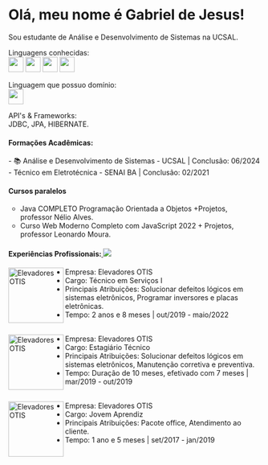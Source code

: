 <h1> Olá, meu nome é Gabriel de Jesus!</h1>

Sou estudante de Análise e Desenvolvimento de Sistemas na UCSAL.

Linguagens conhecidas:<br/>
<img src="https://img.icons8.com/color/344/javascript--v1.png" mwidth="30px" height="30px"/>
<img src="https://img.icons8.com/color/344/html-5--v1.png" mwidth="30px" height="30px"/>
<img src="https://img.icons8.com/color/344/css3.png" mwidth="30px" height="30px"/>
<img src="https://img.icons8.com/external-soft-fill-juicy-fish/344/external-sql-coding-and-development-soft-fill-soft-fill-juicy-fish.png" mwidth="30px" height="30px"/>

Linguagem que possuo domínio:<br/>
<img src="https://img.icons8.com/color/344/java-coffee-cup-logo.png" mwidth="30px" height="30px"/>

API's & Frameworks:<br/>
JDBC, JPA, HIBERNATE.


<h4> Formações Acadêmicas:</h4>
- 📚 Análise e Desenvolvimento de Sistemas - UCSAL | Conclusão: 06/2024<br/>
- Técnico em Eletrotécnica - SENAI BA | Conclusão: 02/2021

<h4>Cursos paralelos</h4>
<ul type="circle">
<li> Java COMPLETO Programação Orientada a Objetos +Projetos, professor Nélio Alves.</li>
<li>Curso Web Moderno Completo com JavaScript 2022 + Projetos, professor Leonardo Moura.</l1>
</ul>



<h4>Experiências Profissionais:<a href="https://www.linkedin.com/in/gabriel-de-jesus-614a32203/" alt="Linkedin">
<img src="https://img.shields.io/badge/-Linkedin-0e76a8?style=flat-square&logo=Linkedin&logoColor=white&link=LINK-DO-SEU-LINKEDIN" /></a>
</h4>

[<img align="left" height="110px" width="110px" alt="Elevadores OTIS" src="https://media-exp1.licdn.com/dms/image/C4D0BAQHk_49WTp8-Ew/company-logo_200_200/0/1519905283543?e=2147483647&v=beta&t=a8ozpmNFxsWdvlqhvDJ1JmY4mMBeTkTQbBc5cM3wgzY"/>](https://otis.com/)
 - Empresa: Elevadores OTIS 
 - Cargo: Técnico em Serviços I 
 - Principais Atribuições: Solucionar defeitos lógicos em sistemas eletrônicos, Programar inversores e placas eletrônicas.
 - Tempo: 2 anos e 8 meses | out/2019 - maio/2022 
<br/><br/>

[<img align="left" height="110px" width="110px" alt="Elevadores OTIS" src="https://media-exp1.licdn.com/dms/image/C4D0BAQHk_49WTp8-Ew/company-logo_200_200/0/1519905283543?e=2147483647&v=beta&t=a8ozpmNFxsWdvlqhvDJ1JmY4mMBeTkTQbBc5cM3wgzY"/>](https://otis.com/)
- Empresa: Elevadores OTIS
- Cargo: Estagiário Técnico
- Principais Atribuições: Solucionar defeitos lógicos em sistemas eletrônicos, Manutenção corretiva e preventiva.
- Tempo: Duração de 10 meses, efetivado com 7 meses | mar/2019 - out/2019
<br/><br/>

[<img align="left" height="110px" width="110px" alt="Elevadores OTIS" src="https://media-exp1.licdn.com/dms/image/C4D0BAQHk_49WTp8-Ew/company-logo_200_200/0/1519905283543?e=2147483647&v=beta&t=a8ozpmNFxsWdvlqhvDJ1JmY4mMBeTkTQbBc5cM3wgzY"/>](https://otis.com/)
- Empresa: Elevadores OTIS
- Cargo: Jovem Aprendiz
- Principais Atribuições: Pacote office, Atendimento ao cliente.
- Tempo: 1 ano e 5 meses | set/2017 - jan/2019
